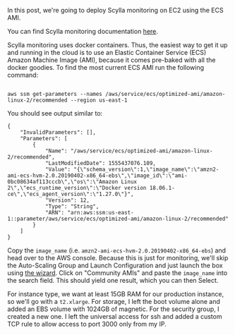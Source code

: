 In this post, we're going to deploy Scylla monitoring on EC2 using the ECS AMI.

You can find Scylla monitoring documentation [here](https://docs.scylladb.com/operating-scylla/monitoring/monitoring_stack/).

Scylla monitoring uses docker containers.  Thus, the easiest way to get it up and running in the cloud is to use an Elastic Container Service (ECS) Amazon Machine Image (AMI), because it comes pre-baked with all the docker goodies.  To find the most current ECS AMI run the following command:

```

aws ssm get-parameters --names /aws/service/ecs/optimized-ami/amazon-linux-2/recommended --region us-east-1

```

You should see output similar to:

```
{
    "InvalidParameters": [],
    "Parameters": [
        {
            "Name": "/aws/service/ecs/optimized-ami/amazon-linux-2/recommended",
            "LastModifiedDate": 1555437076.109,
            "Value": "{\"schema_version\":1,\"image_name\":\"amzn2-ami-ecs-hvm-2.0.20190402-x86_64-ebs\",\"image_id\":\"ami-0bc08634af113cccb\",\"os\":\"Amazon Linux 2\",\"ecs_runtime_version\":\"Docker version 18.06.1-ce\",\"ecs_agent_version\":\"1.27.0\"}",
            "Version": 12,
            "Type": "String",
            "ARN": "arn:aws:ssm:us-east-1::parameter/aws/service/ecs/optimized-ami/amazon-linux-2/recommended"
        }
    ]
}
```

Copy the `image_name` (i.e. `amzn2-ami-ecs-hvm-2.0.20190402-x86_64-ebs`) and head over to the AWS console.  Because this is just for monitoring, we'll skip the Auto-Scaling Group and Launch Configuration and just launch the box using [the wizard](https://console.aws.amazon.com/ec2/v2/home?region=us-east-1#LaunchInstanceWizard:).  Click on "Community AMIs" and paste the `image_name` into the search field.  This should yield one result, which you can then Select.

For instance type, we want at least 15GB RAM for our production instance, so we'll go with a `t2.xlarge`.  For storage, I left the boot volume alone and added an EBS volume with 1024GB of magnetic.  For the security group, I created a new one.  I left the universal access for ssh and added a custom TCP rule to allow access to port 3000 only from my IP.





